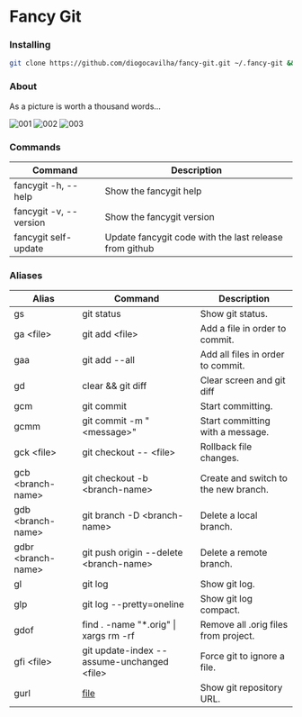 # Fancy Git

### Installing
```sh
git clone https://github.com/diogocavilha/fancy-git.git ~/.fancy-git && echo ". ~/.fancy-git/main.sh" >> ~/.bashrc && . ~/.bashrc
```

### About

As a picture is worth a thousand words...

![001](https://github.com/diogocavilha/fancy-git/blob/master/screenshots/001.png)
![002](https://github.com/diogocavilha/fancy-git/blob/master/screenshots/002.png)
![003](https://github.com/diogocavilha/fancy-git/blob/master/screenshots/003.png)

### Commands

| Command                 | Description                                               |
| ------------------      | --------------------------------------------------------- |
| fancygit -h, --help     | Show the fancygit help                                    |
| fancygit -v, --version  | Show the fancygit version                                 |
| fancygit self-update    | Update fancygit code with the last release from github    |

### Aliases

| Alias                | Command                                            | Description
| -------------------- | ---------------------------------------------------|---------------------------------------------------
| gs                   | git status                                         | Show git status.
| ga \<file\>          | git add \<file\>                                   | Add a file in order to commit.
| gaa                  | git add --all                                      | Add all files in order to commit.
| gd                   | clear && git diff                                  | Clear screen and git diff
| gcm                  | git commit                                         | Start committing.
| gcmm                 | git commit -m "\<message\>"                        | Start committing with a message.
| gck \<file\>         | git checkout -- \<file\>                           | Rollback file changes.
| gcb \<branch-name\>  | git checkout -b \<branch-name\>                    | Create and switch to the new branch.
| gdb \<branch-name\>  | git branch -D \<branch-name\>                      | Delete a local branch.
| gdbr \<branch-name\> | git push origin --delete \<branch-name\>           | Delete a remote branch.
| gl                   | git log                                            | Show git log.
| glp                  | git log --pretty=oneline                           | Show git log compact.
| gdof                 | find . -name "*.orig" \| xargs rm -rf              | Remove all .orig files from project.
| gfi \<file\>         | git update-index --assume-unchanged \<file\>       | Force git to ignore a file.
| gurl                 | [file](https://github.com/diogocavilha/fancy-git/blob/master/alias_functions/gurl.sh)                                       | Show git repository URL.
